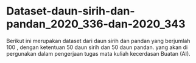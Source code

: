 # Dataset-daun-sirih-dan-pandan_2020_336-dan-2020_343
Berikut ini merupakan dataset dari daun sirih dan pandan yang berjumlah 100 , dengan ketentuan 50 daun sirih dan 50 daun pandan. yang akan di pergunakan dalam pengerjaan tugas mata kuliah kecerdasan Buatan (AI).
